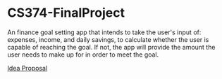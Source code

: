 # CS374-FinalProject

An finance goal setting app that intends to take the user's input of: expenses, income, and daily savings, to calculate whether the user is capable
of reaching the goal. If not, the app will provide the amount the user needs to make up for in order to meet the goal. 

[Idea Proposal](https://docs.google.com/document/d/12T0b-e87_eChFAIsiES9U5QxapTsxlRZ/edit)
